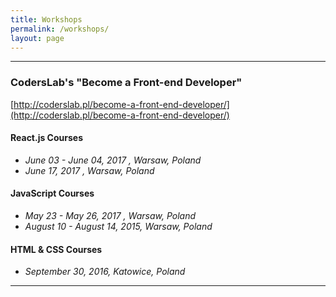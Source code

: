 ```yaml
---
title: Workshops
permalink: /workshops/
layout: page
---
```


---

### CodersLab's "Become a Front-end Developer"

[http://coderslab.pl/become-a-front-end-developer/](http://coderslab.pl/become-a-front-end-developer/)

#### React.js Courses

- _June 03 - June 04, 2017 , Warsaw, Poland_
- _June 17, 2017 , Warsaw, Poland_

#### JavaScript Courses

- _May 23 - May 26, 2017 , Warsaw, Poland_
- _August 10 - August 14, 2015, Warsaw, Poland_

#### HTML & CSS Courses

- _September 30, 2016, Katowice, Poland_

---
